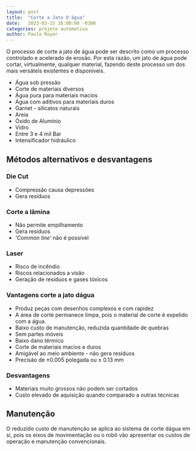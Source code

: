 ```yaml
---
layout: post
title:  "Corte a Jato D'água"
date:   2023-03-15 16:00:00 -0300
categories: projeto automotiva
author: Paulo Royer
---
```


O processo de corte a jato de água pode ser descrito como um processo controlado e acelerado de erosão. Por esta razão, um jato de água pode cortar, virtualmente, qualquer material, fazendo deste processo um dos mais versáteis existentes e disponíveis.

- Água sob pressão
- Corte de materiais diversos
- Água pura para materiais macios
- Água com aditivos para materiais duros
- Garnet - silicatos naturais
- Areia
- Óxido de Alumínio
- Vidro
- Entre 3 e 4 mil Bar
- Intensificador hidráulico

## Métodos alternativos e desvantagens

### Die Cut

- Compressão causa depressões
- Gera resíduos

### Corte a lâmina

- Não permite empilhamento
- Gera resíduos
- *'Common line'* não é possível

### Laser

- Risco de incêndio
- Riscos relacionados a visão
- Geração de resíduos e gases tóxicos

### Vantagens corte a jato dágua

- Produz peças com desenhos complexos e com rapidez
- A área de corte permanece limpa, pois o material de corte é expelido com a água.
- Baixo custo de manutenção, reduzida quantidade de quebras
- Sem partes móveis
- Baixo dano térmico
- Corte de materiais macios e duros
- Amigável ao meio ambiente - não gera resíduos
- Precisão de ±0.005 polegada ou ± 0.13 mm

### Desvantagens

- Materiais muito grossos não podem ser cortados
- Custo elevado de aquisição quando comparado a outras técnicas

## Manutenção

O reduzido custo de manutenção se aplica ao sistema de corte dágua em si, pois os eixos de movimentação ou o robô vão apresentar os custos de operação e manutenção convencionais.
